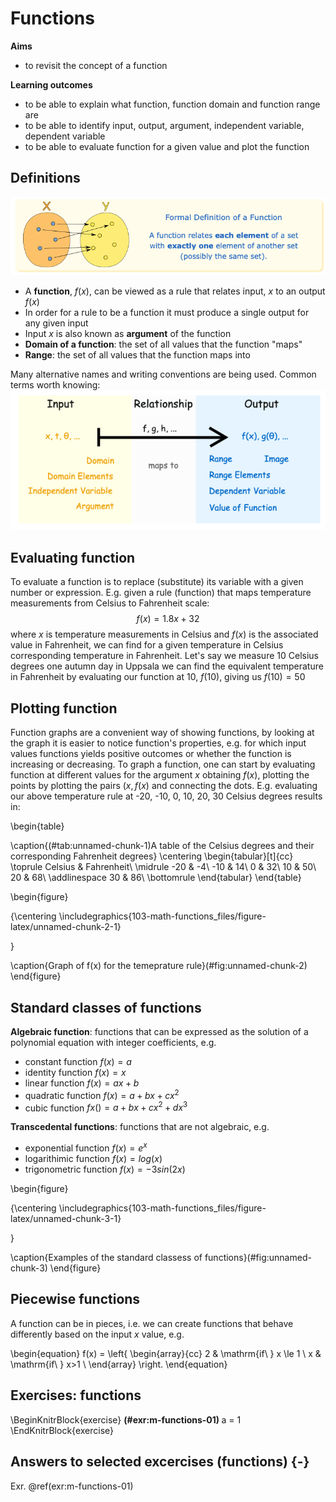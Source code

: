 # Functions

**Aims**

- to revisit the concept of a function

**Learning outcomes**

- to be able to explain what function, function domain and function range are
- to be able to identify input, output, argument, independent variable, dependent variable
- to be able to evaluate function for a given value and plot the function

## Definitions
<img border="0" src="figures/precourse/math-functions-definition.png" width="600">
 
- A **function**, $f(x)$, can be viewed as a rule that relates input, $x$ to an output $f(x)$
- In order for a rule to be a function it must produce a single output for any given input
- Input $x$ is also known as **argument** of the function
- **Domain of a function**: the set of all values that the function "maps"
- **Range**: the set of all values that the function maps into

Many alternative names and writing conventions are being used. Common terms worth knowing: 
<img border="0" src="figures/precourse/math-functions-terms.png" width="600">

## Evaluating function
To evaluate a function is to replace (substitute) its variable with a given number or expression. E.g. given a rule (function) that maps temperature measurements from Celsius to Fahrenheit scale:
$$f(x) = 1.8x + 32$$
where $x$ is temperature measurements in Celsius and $f(x)$ is the associated value in Fahrenheit, we can find for a given temperature in Celsius corresponding temperature in Fahrenheit. Let's say we measure 10 Celsius degrees one autumn day in Uppsala we can find the equivalent temperature in Fahrenheit by evaluating our function at 10, $f(10)$, giving us $f(10) = 50$

## Plotting function
Function graphs are a convenient way of showing functions, by looking at the graph it is easier to notice function's properties, e.g. for which input values functions yields positive outcomes or whether the function is increasing or decreasing. To graph a function, one can start by evaluating function at different values for the argument $x$ obtaining $f(x)$, plotting the points by plotting the pairs $(x, f(x)$ and connecting the dots. E.g. evaluating our above temperature rule at -20, -10, 0, 10, 20, 30 Celsius degrees results in: 

\begin{table}

\caption{(\#tab:unnamed-chunk-1)A table of the Celsius degrees and their corresponding Fahrenheit degrees}
\centering
\begin{tabular}[t]{cc}
\toprule
Celsius & Fahrenheit\\
\midrule
-20 & -4\\
-10 & 14\\
0 & 32\\
10 & 50\\
20 & 68\\
\addlinespace
30 & 86\\
\bottomrule
\end{tabular}
\end{table}

\begin{figure}

{\centering \includegraphics{103-math-functions_files/figure-latex/unnamed-chunk-2-1} 

}

\caption{Graph of f(x) for the temeprature rule}(\#fig:unnamed-chunk-2)
\end{figure}

## Standard classes of functions
**Algebraic function**: functions that can be expressed as the solution of a polynomial equation with integer coefficients, e.g. 

- constant function $f(x) = a$
- identity function $f(x) = x$
- linear function $f(x) = ax + b$
- quadratic function $f(x) = a + bx + cx^2$
- cubic function $fx() = a + bx + cx^2 + dx^3$

**Transcedental functions**: functions that are not algebraic, e.g. 

- exponential function $f(x) = e^x$
- logarithimic function $f(x) = log(x)$
- trigonometric function $f(x) = -3sin(2x)$

\begin{figure}

{\centering \includegraphics{103-math-functions_files/figure-latex/unnamed-chunk-3-1} 

}

\caption{Examples of the standard classess of functions}(\#fig:unnamed-chunk-3)
\end{figure}

## Piecewise functions
A function can be in pieces, i.e. we can create functions that behave differently based on the input $x$ value, e.g. 


\begin{equation}
    f(x) =
    \left\{
        \begin{array}{cc}
                2 & \mathrm{if\ } x \le 1 \\
                x & \mathrm{if\ } x>1 \\
        \end{array}
    \right.
\end{equation}


<!-- \begin{equation} -->
<!--     f(k;p) = -->
<!--     \left\{ -->
<!--         \begin{array}{cc} -->
<!--                 p & \mathrm{if\ } k \le 1 \\ -->
<!--                 1-p & \mathrm{if\ } k=0 \\ -->
<!--         \end{array} -->
<!--     \right. -->
<!-- \end{equation} -->


## Exercises: functions

\BeginKnitrBlock{exercise}
<span class="exercise" id="exr:m-functions-01"><strong>(\#exr:m-functions-01) </strong></span>  a = 1
\EndKnitrBlock{exercise}


## Answers to selected excercises (functions) {-}

Exr. \@ref(exr:m-functions-01)

